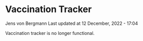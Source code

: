 Vaccination Tracker
================
Jens von Bergmann
Last updated at 12 December, 2022 - 17:04

Vaccination tracker is no longer functional.
